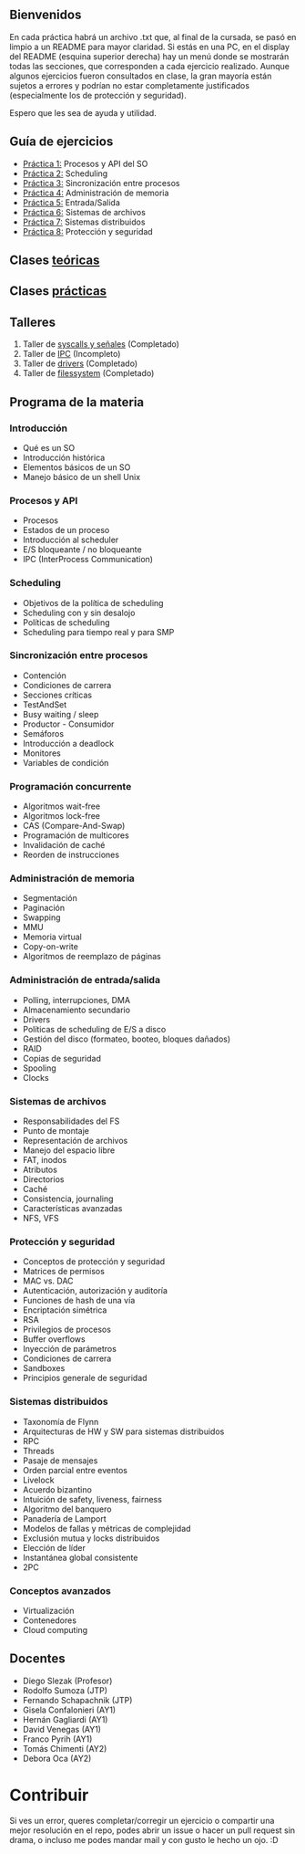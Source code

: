 ## Bienvenidos
En cada práctica habrá un archivo .txt que, al final de la cursada, se pasó en limpio a un README para mayor claridad. Si estás en una PC, en el display del README (esquina superior derecha) hay un menú donde se mostrarán todas las secciones, que corresponden a cada ejercicio realizado. Aunque algunos ejercicios fueron consultados en clase, la gran mayoría están sujetos a errores y podrían no estar completamente justificados (especialmente los de protección y seguridad). 

Espero que les sea de ayuda y utilidad.

## Guía de ejercicios
- [Práctica 1:](https://github.com/malei-dc/SO/tree/main/Guia-Ejercicios/Practica1) Procesos y API del SO
- [Práctica 2:](https://github.com/malei-dc/SO/tree/main/Guia-Ejercicios/Practica2) Scheduling
- [Práctica 3:](https://github.com/malei-dc/SO/tree/main/Guia-Ejercicios/Practica3) Sincronización entre procesos
- [Práctica 4:](https://github.com/malei-dc/SO/tree/main/Guia-Ejercicios/Practica4) Administración de memoria
- [Práctica 5:](https://github.com/malei-dc/SO/tree/main/Guia-Ejercicios/Practica5) Entrada/Salida
- [Práctica 6:](https://github.com/malei-dc/SO/tree/main/Guia-Ejercicios/Practica6) Sistemas de archivos
- [Práctica 7:](https://github.com/malei-dc/SO/tree/main/Guia-Ejercicios/Practica7) Sistemas distribuidos
- [Práctica 8:](https://github.com/malei-dc/SO/tree/main/Guia-Ejercicios/Practica8) Protección y seguridad

## Clases [teóricas](https://github.com/malei-dc/SO/tree/main/Teoricas)
## Clases [prácticas](https://github.com/malei-dc/SO/tree/main/Practicas)
## Talleres
1. Taller de [syscalls y señales](https://github.com/malei-dc/SO/tree/main/Guia-Ejercicios/Talleres/taller1-syscall) (Completado)
2. Taller de [IPC](https://github.com/malei-dc/SO/tree/main/Guia-Ejercicios/Talleres/taller2-IPC) (Incompleto)
3. Taller de [drivers](https://github.com/malei-dc/SO/tree/main/Guia-Ejercicios/Talleres/taller3-drivers) (Completado)
4. Taller de [filessystem](https://github.com/malei-dc/SO/tree/main/Guia-Ejercicios/Talleres/taller4-filesSystem) (Completado)

## Programa de la materia
### Introducción
- Qué es un SO
- Introducción histórica
- Elementos básicos de un SO
- Manejo básico de un shell Unix

### Procesos y API
- Procesos 
- Estados de un proceso
- Introducción al scheduler
- E/S bloqueante / no bloqueante
- IPC (InterProcess Communication)

### Scheduling
- Objetivos de la política de scheduling
- Scheduling con y sin desalojo
- Políticas de scheduling
- Scheduling para tiempo real y para SMP

### Sincronización entre procesos
- Contención
- Condiciones de carrera
- Secciones críticas
- TestAndSet
- Busy waiting / sleep
- Productor - Consumidor
- Semáforos
- Introducción a deadlock
- Monitores
- Variables de condición

### Programación concurrente
- Algoritmos wait-free 
- Algoritmos lock-free
- CAS (Compare-And-Swap)
- Programación de multicores
- Invalidación de caché
- Reorden de instrucciones

### Administración de memoria
- Segmentación
- Paginación
- Swapping
- MMU
- Memoria virtual
- Copy-on-write
- Algoritmos de reemplazo de páginas

### Administración de entrada/salida
- Polling, interrupciones, DMA
- Almacenamiento secundario
- Drivers
- Políticas de scheduling de E/S a disco
- Gestión del disco (formateo, booteo, bloques dañados)
- RAID
- Copias de seguridad
- Spooling
- Clocks

### Sistemas de archivos
- Responsabilidades del FS
- Punto de montaje
- Representación de archivos
- Manejo del espacio libre
- FAT, inodos
- Atributos
- Directorios
- Caché
- Consistencia, journaling
-  Características avanzadas
-  NFS, VFS

### Protección y seguridad
- Conceptos de protección y seguridad
- Matrices de permisos
-  MAC vs. DAC
-  Autenticación, autorización y auditoría
-  Funciones de hash de una vía
-  Encriptación simétrica
-  RSA
-  Privilegios de procesos
-  Buffer overflows
-  Inyección de parámetros
- Condiciones de carrera
- Sandboxes
-  Principios generale de seguridad

### Sistemas distribuidos
- Taxonomía de Flynn
- Arquitecturas de HW y SW para sistemas distribuidos
-  RPC
-  Threads
-  Pasaje de mensajes
-  Orden parcial entre eventos
-  Livelock
-  Acuerdo bizantino
-  Intuición de safety, liveness, fairness
-  Algoritmo del banquero
-  Panadería de Lamport
-  Modelos de fallas y métricas de complejidad
-  Exclusión mutua y locks distribuidos
-  Elección de líder
-  Instantánea global consistente
-  2PC

### Conceptos avanzados
- Virtualización
- Contenedores
- Cloud computing

## Docentes
* Diego Slezak (Profesor)
* Rodolfo Sumoza (JTP)
* Fernando Schapachnik (JTP)
* Gisela Confalonieri (AY1)
* Hernán Gagliardi (AY1)
* David Venegas (AY1)
* Franco Pyrih (AY1)
* Tomás Chimenti (AY2)
* Debora Oca (AY2)

# Contribuir
Si ves un error, queres completar/corregir un ejercicio o compartir una mejor resolución en el repo, podes abrir un issue o hacer un pull request sin drama, o incluso me podes mandar mail y con gusto le hecho un ojo. :D
